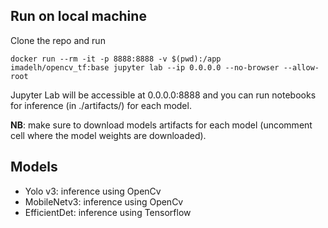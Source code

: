 ## Run on local machine
Clone the repo and run

```
docker run --rm -it -p 8888:8888 -v $(pwd):/app  imadelh/opencv_tf:base jupyter lab --ip 0.0.0.0 --no-browser --allow-root
```

Jupyter Lab will be accessible at 0.0.0.0:8888 and you can run notebooks for inference (in ./artifacts/) for each model.

**NB**: make sure to download models artifacts for each model (uncomment cell where the model weights are downloaded).

## Models

- Yolo v3: inference using OpenCv
- MobileNetv3: inference using OpenCv
- EfficientDet: inference using Tensorflow

